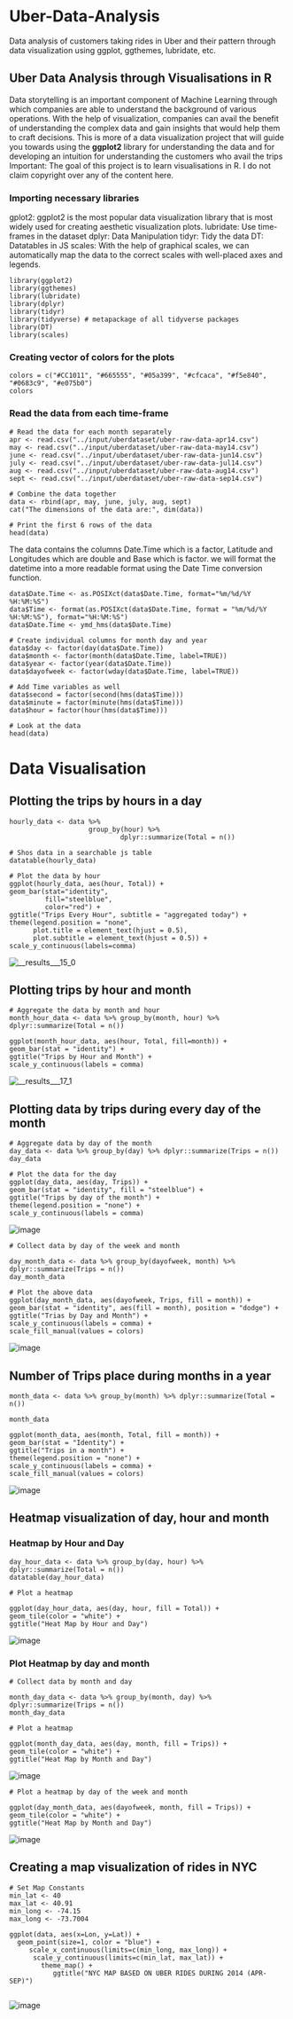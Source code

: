 # Uber-Data-Analysis
Data analysis of customers taking rides in Uber and their pattern through data visualization using ggplot, ggthemes, lubridate, etc. 
## Uber Data Analysis through Visualisations in R
Data storytelling is an important component of Machine Learning through which companies are able to understand the background of various operations. With the help of visualization, companies can avail the benefit of understanding the complex data and gain insights that would help them to craft decisions. This is more of a data visualization project that will guide you towards using the **ggplot2** library for understanding the data and for developing an intuition for understanding the customers who avail the trips
Important: The goal of this project is to learn visualisations in R. I do not claim copyright over any of the content here.

### Importing necessary libraries
gplot2: ggplot2 is the most popular data visualization library that is most widely used for creating aesthetic visualization plots.
lubridate: Use time-frames in the dataset
dplyr: Data Manipulation
tidyr: Tidy the data
DT: Datatables in JS
scales: With the help of graphical scales, we can automatically map the data to the correct scales with well-placed axes and legends.

```
library(ggplot2)
library(ggthemes)
library(lubridate)
library(dplyr)
library(tidyr)
library(tidyverse) # metapackage of all tidyverse packages
library(DT)
library(scales)

``` 
### Creating vector of colors for the plots

```
colors = c("#CC1011", "#665555", "#05a399", "#cfcaca", "#f5e840", "#0683c9", "#e075b0")
colors
```
### Read the data from each time-frame
```
# Read the data for each month separately 
apr <- read.csv("../input/uberdataset/uber-raw-data-apr14.csv")
may <- read.csv("../input/uberdataset/uber-raw-data-may14.csv")
june <- read.csv("../input/uberdataset/uber-raw-data-jun14.csv")
july <- read.csv("../input/uberdataset/uber-raw-data-jul14.csv")
aug <- read.csv("../input/uberdataset/uber-raw-data-aug14.csv")
sept <- read.csv("../input/uberdataset/uber-raw-data-sep14.csv")

# Combine the data together 
data <- rbind(apr, may, june, july, aug, sept)
cat("The dimensions of the data are:", dim(data))

# Print the first 6 rows of the data
head(data)
```
The data contains the columns Date.Time which is a factor, Latitude and Longitudes which are double and Base which is factor. we will format the datetime into a more readable format using the Date Time conversion function.
```
data$Date.Time <- as.POSIXct(data$Date.Time, format="%m/%d/%Y %H:%M:%S")
data$Time <- format(as.POSIXct(data$Date.Time, format = "%m/%d/%Y %H:%M:%S"), format="%H:%M:%S")
data$Date.Time <- ymd_hms(data$Date.Time)
```
```
# Create individual columns for month day and year
data$day <- factor(day(data$Date.Time))
data$month <- factor(month(data$Date.Time, label=TRUE))
data$year <- factor(year(data$Date.Time))
data$dayofweek <- factor(wday(data$Date.Time, label=TRUE))
```
```
# Add Time variables as well 
data$second = factor(second(hms(data$Time)))
data$minute = factor(minute(hms(data$Time)))
data$hour = factor(hour(hms(data$Time)))
```
```
# Look at the data
head(data)
```
# Data Visualisation

## Plotting the trips by hours in a day
```
hourly_data <- data %>% 
                    group_by(hour) %>% 
                            dplyr::summarize(Total = n())

# Shos data in a searchable js table
datatable(hourly_data)

```
```
# Plot the data by hour
ggplot(hourly_data, aes(hour, Total)) + 
geom_bar(stat="identity", 
         fill="steelblue", 
         color="red") + 
ggtitle("Trips Every Hour", subtitle = "aggregated today") + 
theme(legend.position = "none", 
      plot.title = element_text(hjust = 0.5), 
      plot.subtitle = element_text(hjust = 0.5)) + 
scale_y_continuous(labels=comma)
```
![__results___15_0](https://user-images.githubusercontent.com/82913441/212533065-ab47ccb5-06fc-4293-a013-685b7117f6aa.png)
## Plotting trips by hour and month
```
# Aggregate the data by month and hour
month_hour_data <- data %>% group_by(month, hour) %>%  dplyr::summarize(Total = n())

ggplot(month_hour_data, aes(hour, Total, fill=month)) + 
geom_bar(stat = "identity") + 
ggtitle("Trips by Hour and Month") + 
scale_y_continuous(labels = comma)
```
![__results___17_1](https://user-images.githubusercontent.com/82913441/212533157-7d460253-2bb1-4bda-958e-835961f547d6.png)

## Plotting data by trips during every day of the month
```
# Aggregate data by day of the month 
day_data <- data %>% group_by(day) %>% dplyr::summarize(Trips = n())
day_data
```
```
# Plot the data for the day
ggplot(day_data, aes(day, Trips)) + 
geom_bar(stat = "identity", fill = "steelblue") +
ggtitle("Trips by day of the month") + 
theme(legend.position = "none") + 
scale_y_continuous(labels = comma)
```
![image](https://user-images.githubusercontent.com/82913441/212533210-2e7d700c-7971-4dae-b1e4-da493898a788.png)

```
# Collect data by day of the week and month

day_month_data <- data %>% group_by(dayofweek, month) %>% dplyr::summarize(Trips = n())
day_month_data
```
```
# Plot the above data
ggplot(day_month_data, aes(dayofweek, Trips, fill = month)) + 
geom_bar(stat = "identity", aes(fill = month), position = "dodge") + 
ggtitle("Trias by Day and Month") + 
scale_y_continuous(labels = comma) + 
scale_fill_manual(values = colors)
```
![image](https://user-images.githubusercontent.com/82913441/212533289-4d4395c0-6c23-42a9-b690-0b12b591d7a2.png)

## Number of Trips place during months in a year

```
month_data <- data %>% group_by(month) %>% dplyr::summarize(Total = n())

month_data
```
```
ggplot(month_data, aes(month, Total, fill = month)) + 
geom_bar(stat = "Identity") + 
ggtitle("Trips in a month") + 
theme(legend.position = "none") + 
scale_y_continuous(labels = comma) + 
scale_fill_manual(values = colors)
```
![image](https://user-images.githubusercontent.com/82913441/212533349-44cd3982-3792-4cb7-92e2-c17530d34f0b.png)

## Heatmap visualization of day, hour and month
### Heatmap by Hour and Day
```
day_hour_data <- data %>% group_by(day, hour) %>% dplyr::summarize(Total = n())
datatable(day_hour_data)
```
```
# Plot a heatmap 

ggplot(day_hour_data, aes(day, hour, fill = Total)) + 
geom_tile(color = "white") + 
ggtitle("Heat Map by Hour and Day")
```
![image](https://user-images.githubusercontent.com/82913441/212533419-bffcd921-ca69-4d1f-9b06-fc4eb159185b.png)
 ### Plot Heatmap by day and month
 ```
 # Collect data by month and day

month_day_data <- data %>% group_by(month, day) %>% dplyr::summarize(Trips = n())
month_day_data
```
```
# Plot a heatmap 

ggplot(month_day_data, aes(day, month, fill = Trips)) + 
geom_tile(color = "white") + 
ggtitle("Heat Map by Month and Day")
```
![image](https://user-images.githubusercontent.com/82913441/212533509-1dc18543-1b39-4563-ba29-4912cf915a39.png)

```
# Plot a heatmap by day of the week and month

ggplot(day_month_data, aes(dayofweek, month, fill = Trips)) + 
geom_tile(color = "white") + 
ggtitle("Heat Map by Month and Day")
```
![image](https://user-images.githubusercontent.com/82913441/212533541-9ff59fde-65b6-4b27-b0be-1aec43cc339b.png)

## Creating a map visualization of rides in NYC
```
# Set Map Constants
min_lat <- 40 
max_lat <- 40.91
min_long <- -74.15
max_long <- -73.7004
```
```
ggplot(data, aes(x=Lon, y=Lat)) +
  geom_point(size=1, color = "blue") +
     scale_x_continuous(limits=c(min_long, max_long)) +
      scale_y_continuous(limits=c(min_lat, max_lat)) +
        theme_map() +
           ggtitle("NYC MAP BASED ON UBER RIDES DURING 2014 (APR-SEP)")
           
```
![image](https://user-images.githubusercontent.com/82913441/212533648-98a753d2-2af6-4f4c-827c-7b3e06b37572.png)
